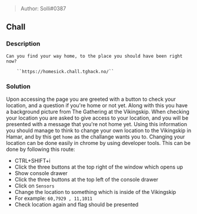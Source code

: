 > Author: Solli#0387

## Chall
### Description

    Can you find your way home, to the place you should have been right now?

        ``https://homesick.chall.tghack.no/``

### Solution

Upon accessing the page you are greeted with a button to check your location, and a question if you're home or not yet. Along with this you have a background picture from The Gathering at the Vikingskip. 
When checking your location you are asked to give access to your location, and you will be presented with a message that you're not home yet. Using this information you should manage to think to change your own location to the Vikingskip in Hamar, and by this get `home` as the challange wants you to. Changing your location can be done easily in chrome by using developer tools. This can be done by following this route: 

* CTRL+SHIFT+i
* Click the three buttons at the top right of the window which opens up
* Show console drawer
* Click the three buttons at the top left of the console drawer
* Click on `Sensors`
* Change the location to something which is inside of the Vikingskip
* For example: `60,7929 , 11,1011`
* Check location again and flag should be presented
